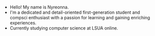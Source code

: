 - Hello! My name is Nyreonna.
- I'm a dedicated and detail-oriented first-generation student and compsci enthusiast with a passion for learning and gaining enriching experiences. 
- Currently studying computer science at LSUA online.

<!---
nymyh/nymyh is a ✨ special ✨ repository because its `README.md` (this file) appears on your GitHub profile.
You can click the Preview link to take a look at your changes.
--->
